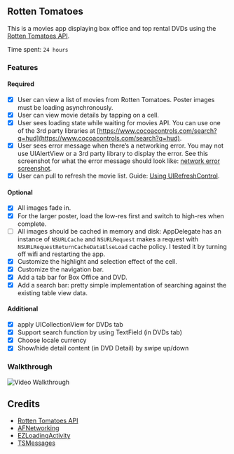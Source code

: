 ## Rotten Tomatoes

This is a movies app displaying box office and top rental DVDs using the [Rotten Tomatoes API](http://developer.rottentomatoes.com/docs/read/JSON).

Time spent: `24 hours`

### Features

#### Required

- [x] User can view a list of movies from Rotten Tomatoes. Poster images must be loading asynchronously.
- [x] User can view movie details by tapping on a cell.
- [x] User sees loading state while waiting for movies API. You can use one of the 3rd party libraries at [https://www.cocoacontrols.com/search?q=hud](https://www.cocoacontrols.com/search?q=hud).
- [x] User sees error message when there’s a networking error. You may not use UIAlertView or a 3rd party library to display the error. See this screenshot for what the error message should look like: [network error screenshot](http://forums.androidcentral.com/attachments/google-nexus-10-tablet/51236d1355614625t-facebook-network-error-no-internet-connection-screenshot_2012-12-15-15-15-05.png).
- [x] User can pull to refresh the movie list. Guide: [Using UIRefreshControl](http://courses.coderschool.vn/content/week_1/refresh_control).

#### Optional

- [x] All images fade in.
- [x] For the larger poster, load the low-res first and switch to high-res when complete.
- [ ] All images should be cached in memory and disk: AppDelegate has an instance of `NSURLCache` and `NSURLRequest` makes a request with `NSURLRequestReturnCacheDataElseLoad` cache policy. I tested it by turning off wifi and restarting the app.
- [x] Customize the highlight and selection effect of the cell.
- [x] Customize the navigation bar.
- [x] Add a tab bar for Box Office and DVD.
- [x] Add a search bar: pretty simple implementation of searching against the existing table view data.

#### Additional

* [x] apply UICollectionView for DVDs tab
* [x] Support search function by using TextField (in DVDs tab)
* [x] Choose locale currency
* [x] Show/hide detail content (in DVD Detail) by swipe up/down

### Walkthrough
![Video Walkthrough](http://i.imgur.com/Jb6wHlS.gif)

Credits
---------
* [Rotten Tomatoes API](http://developer.rottentomatoes.com/docs/read/JSON)
* [AFNetworking](https://github.com/AFNetworking/AFNetworking)
* [EZLoadingActivity](https://github.com/goktugyil/EZLoadingActivity)
* [TSMessages](https://github.com/KrauseFx/TSMessages)
